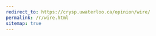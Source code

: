 ```yaml
---
redirect_to: https://crysp.uwaterloo.ca/opinion/wire/
permalink: /r/wire.html
sitemap: true
---
```

